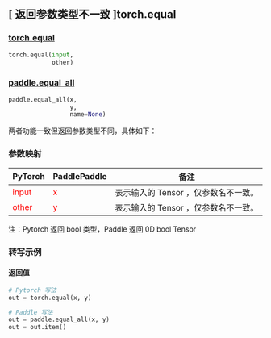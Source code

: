 ## [ 返回参数类型不一致 ]torch.equal
### [torch.equal](https://pytorch.org/docs/stable/generated/torch.equal.html?highlight=equal#torch.equal)

```python
torch.equal(input,
            other)
```

### [paddle.equal_all](https://www.paddlepaddle.org.cn/documentation/docs/zh/api/paddle/equal_all_cn.html#equal-all)

```python
paddle.equal_all(x,
                 y,
                 name=None)
```

两者功能一致但返回参数类型不同，具体如下：
### 参数映射
| PyTorch       | PaddlePaddle | 备注                                                   |
| ------------- | ------------ | ------------------------------------------------------ |
| <font color='red'> input </font> | <font color='red'> x </font> | 表示输入的 Tensor ，仅参数名不一致。  |
| <font color='red'> other </font> | <font color='red'> y </font> | 表示输入的 Tensor ，仅参数名不一致。  |

注：Pytorch 返回 bool 类型，Paddle 返回 0D bool Tensor


### 转写示例
#### 返回值
``` python
# Pytorch 写法
out = torch.equal(x, y)

# Paddle 写法
out = paddle.equal_all(x, y)
out = out.item()
```
